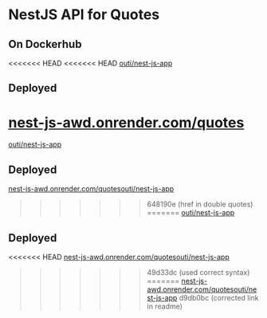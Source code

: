 # NestJS API for Quotes

## On Dockerhub

<<<<<<< HEAD
<<<<<<< HEAD
[outi/nest-js-app](https://hub.docker.com/r/outi/nest-js-app)

## Deployed

[nest-js-awd.onrender.com/quotes](https://nest-js-awd.onrender.com/quotes)
=======
<a href="https://hub.docker.com/r/outi/nest-js-app" target="_blank"><p>outi/nest-js-app</p></a>

## Deployed

<a href="https://hub.docker.com/r/outi/nest-js-app/quotes" target="_blank"><p>nest-js-awd.onrender.com/quotesouti/nest-js-app</p></a>
>>>>>>> 648190e (href in double quotes)
=======
[outi/nest-js-app](https://hub.docker.com/r/outi/nest-js-app)

## Deployed

<<<<<<< HEAD
[nest-js-awd.onrender.com/quotesouti/nest-js-app](https://hub.docker.com/r/outi/nest-js-app/quotes)
>>>>>>> 49d33dc (used correct syntax)
=======
[nest-js-awd.onrender.com/quotesouti/nest-js-app](https://nest-js-awd.onrender.com/quotes)
>>>>>>> d9db0bc (corrected link in readme)
